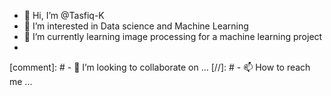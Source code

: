 - 👋 Hi, I’m @Tasfiq-K
- 👀 I’m interested in Data science and Machine Learning
- 🌱 I’m currently learning image processing for a machine learning project
- 
[comment]: # - 💞️ I’m looking to collaborate on ...
[//]: # - 📫 How to reach me ...

<!---
Tasfiq-K/Tasfiq-K is a ✨ special ✨ repository because its `README.md` (this file) appears on your GitHub profile.
You can click the Preview link to take a look at your changes.
--->
